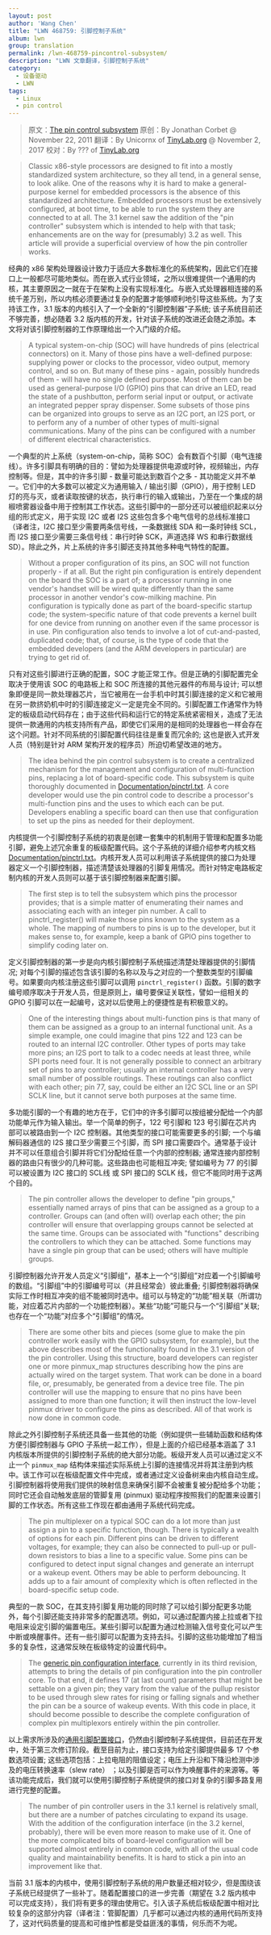 ```yaml
---
layout: post
author: 'Wang Chen'
title: "LWN 468759: 引脚控制子系统"
album: lwn
group: translation
permalink: /lwn-468759-pincontrol-subsystem/
description: "LWN 文章翻译，引脚控制子系统"
category:
  - 设备驱动
  - LWN
tags:
  - Linux
  - pin control
---
```


> 原文：[The pin control subsystem](https://lwn.net/Articles/468759/)
> 原创：By Jonathan Corbet @ November 22, 2011
> 翻译：By Unicornx of [TinyLab.org][1] @ November 2, 2017
> 校对：By ??? of [TinyLab.org][1]

> Classic x86-style processors are designed to fit into a mostly standardized system architecture, so they all tend, in a general sense, to look alike. One of the reasons why it is hard to make a general-purpose kernel for embedded processors is the absence of this standardized architecture. Embedded processors must be extensively configured, at boot time, to be able to run the system they are connected to at all. The 3.1 kernel saw the addition of the "pin controller" subsystem which is intended to help with that task; enhancements are on the way for (presumably) 3.2 as well. This article will provide a superficial overview of how the pin controller works.

经典的 x86 架构处理器设计致力于适应大多数标准化的系统架构，因此它们在接口上一般都尽可能地类似。而在嵌入式行业领域，之所以很难提供一个通用的内核，其主要原因之一就在于在架构上没有实现标准化。与嵌入式处理器相连接的系统千差万别，所以内核必须要通过复杂的配置才能够顺利地引导这些系统。为了支持该工作，3.1 版本的内核引入了一个全新的“引脚控制器”子系统; 该子系统目前还不够完善，想必随着 3.2 版内核的开发，针对该子系统的改进还会随之添加。本文将对该引脚控制器的工作原理给出一个入门级的介绍。

> A typical system-on-chip (SOC) will have hundreds of pins (electrical connectors) on it. Many of those pins have a well-defined purpose: supplying power or clocks to the processor, video output, memory control, and so on. But many of these pins - again, possibly hundreds of them - will have no single defined purpose. Most of them can be used as general-purpose I/O (GPIO) pins that can drive an LED, read the state of a pushbutton, perform serial input or output, or activate an integrated pepper spray dispenser. Some subsets of those pins can be organized into groups to serve as an I2C port, an I2S port, or to perform any of a number of other types of multi-signal communications. Many of the pins can be configured with a number of different electrical characteristics.

一个典型的片上系统（system-on-chip，简称 SOC）会有数百个引脚（电气连接线）。许多引脚具有明确的目的：譬如为处理器提供电源或时钟，视频输出，内存控制等。但是，其中的许多引脚 - 数量可能达到数百个之多 - 其功能定义并不单一。它们中的大多数可以被定义为通用输入 / 输出引脚（GPIO），用于控制 LED 灯的亮与灭，或者读取按键的状态，执行串行的输入或输出，乃至在一个集成的胡椒喷雾器设备中用于控制其工作状态。这些引脚中的一部分还可以被组织起来以分组的形式定义，用于实现 I2C 或者 I2S 这些包含多个电气信号的总线标准接口（译者注，I2C 接口至少需要两条信号线，一条数据线 SDA 和一条时钟线 SCL，而 I2S 接口至少需要三条信号线：串行时钟 SCK，声道选择 WS 和串行数据线 SD）。除此之外，片上系统的许多引脚还支持其他多种电气特性的配置。

> Without a proper configuration of its pins, an SOC will not function properly - if at all. But the right pin configuration is entirely dependent on the board the SOC is a part of; a processor running in one vendor's handset will be wired quite differently than the same processor in another vendor's cow-milking machine. Pin configuration is typically done as part of the board-specific startup code; the system-specific nature of that code prevents a kernel built for one device from running on another even if the same processor is in use. Pin configuration also tends to involve a lot of cut-and-pasted, duplicated code; that, of course, is the type of code that the embedded developers (and the ARM developers in particular) are trying to get rid of.

只有对这些引脚进行正确的配置，SOC 才能正常工作。但是正确的引脚配置完全取决于使用该 SOC 的电路板上和 SOC 所连接的其他元器件的布局与设计; 可以想象即便是同一款处理器芯片，当它被用在一台手机中时其引脚连接的定义和它被用在另一款挤奶机中时的引脚连接定义一定是完全不同的。引脚配置工作通常作为特定的板级启动代码存在；由于这些代码和运行它的特定系统紧密相关，造成了无法提供一款通用的内核支持所有产品，即使它们采用的是相同的处理器也一样会存在这个问题。针对不同系统的引脚配置代码往往是重复而冗余的; 这也是嵌入式开发人员（特别是针对 ARM 架构开发的程序员）所迫切希望改进的地方。

> The idea behind the pin control subsystem is to create a centralized mechanism for the management and configuration of multi-function pins, replacing a lot of board-specific code. This subsystem is quite thoroughly documented in [Documentation/pinctrl.txt](https://lwn.net/Articles/465077/). A core developer would use the pin control code to describe a processor's multi-function pins and the uses to which each can be put. Developers enabling a specific board can then use that configuration to set up the pins as needed for their deployment.

内核提供一个引脚控制子系统的初衷是创建一套集中的机制用于管理和配置多功能引脚，避免上述冗余重复的板级配置代码。这个子系统的详细介绍参考内核文档 [Documentation/pinctrl.txt](https://lwn.net/Articles/465077/)。内核开发人员可以利用该子系统提供的接口为处理器定义一个引脚控制器，描述清楚该处理器的引脚复用情况。而针对特定电路板定制内核的开发人员则可以基于该引脚控制器来配置引脚。

> The first step is to tell the subsystem which pins the processor provides; that is a simple matter of enumerating their names and associating each with an integer pin number. A call to pinctrl_register() will make those pins known to the system as a whole. The mapping of numbers to pins is up to the developer, but it makes sense to, for example, keep a bank of GPIO pins together to simplify coding later on.

定义引脚控制器的第一步是向内核引脚控制子系统描述清楚处理器提供的引脚情况; 对每个引脚的描述包含该引脚的名称以及与之对应的一个整数类型的引脚编号。如果要向内核注册这些引脚可以调用 `pinctrl_register()` 函数。引脚的数字编号顺序取决于开发人员，但是原则上，编号要保证关联性，譬如一组相关的 GPIO 引脚可以在一起编号，这对以后使用上的便捷性是有积极意义的。

> One of the interesting things about multi-function pins is that many of them can be assigned as a group to an internal functional unit. As a simple example, one could imagine that pins 122 and 123 can be routed to an internal I2C controller. Other types of ports may take more pins; an I2S port to talk to a codec needs at least three, while SPI ports need four. It is not generally possible to connect an arbitrary set of pins to any controller; usually an internal controller has a very small number of possible routings. These routings can also conflict with each other; pin 77, say, could be either an I2C SCL line or an SPI SCLK line, but it cannot serve both purposes at the same time.

多功能引脚的一个有趣的地方在于，它们中的许多引脚可以按组被分配给一个内部功能单元作为输入输出。举一个简单的例子，122 号引脚和 123 号引脚在芯片内部可以被路由到一个 I2C 控制器。其他类型的接口可能需要更多的引脚; 一个与编解码器通信的 I2S 接口至少需要三个引脚，而 SPI 接口需要四个。通常基于设计并不可以任意组合引脚并将它们分配给任意一个内部的控制器; 通常连接内部控制器的路由只有很少的几种可能。这些路由也可能相互冲突; 譬如编号为 77 的引脚可以被设置为 I2C 接口的 SCL线 或 SPI 接口的 SCLK 线，但它不能同时用于这两个目的。

> The pin controller allows the developer to define "pin groups," essentially named arrays of pins that can be assigned as a group to a controller. Groups can (and often will) overlap each other; the pin controller will ensure that overlapping groups cannot be selected at the same time. Groups can be associated with "functions" describing the controllers to which they can be attached. Some functions may have a single pin group that can be used; others will have multiple groups.

引脚控制器允许开发人员定义“引脚组”，基本上一个“引脚组”对应着一个引脚编号的数组。“引脚组”中的引脚编号可以（并且经常会）彼此重叠; 引脚控制器将确保实际工作时相互冲突的组不能被同时选中。组可以与特定的“功能”相关联（所谓功能，对应着芯片内部的一个功能控制器）。某些“功能”可能只与一个“引脚组”关联; 也存在一个“功能”对应多个“引脚组”的情况。

> There are some other bits and pieces (some glue to make the pin controller work easily with the GPIO subsystem, for example), but the above describes most of the functionality found in the 3.1 version of the pin controller. Using this structure, board developers can register one or more pinmux_map structures describing how the pins are actually wired on the target system. That work can be done in a board file, or, presumably, be generated from a device tree file. The pin controller will use the mapping to ensure that no pins have been assigned to more than one function; it will then instruct the low-level pinmux driver to configure the pins as described. All of that work is now done in common code.

除此之外引脚控制子系统还具备一些其他的功能（例如提供一些辅助函数和结构体方便引脚控制器与 GPIO 子系统一起工作），但是上面的介绍已经基本涵盖了 3.1 内核版本所提供的引脚控制子系统的绝大部分功能。板级开发人员可以通过定义不止一个 `pinmux_map` 结构体来描述实际系统上引脚的连接情况并将其注册到内核中。该工作可以在板级配置文件中完成，或者通过定义设备树来由内核自动生成。引脚控制器将使用我们提供的映射信息来确保引脚不会被重复被分配给多个功能；同时它还会自动触发底层的管脚复用 (pinmux) 驱动程序按照我们的配置来设置引脚的工作状态。所有这些工作现在都由通用子系统代码完成。

> The pin multiplexer on a typical SOC can do a lot more than just assign a pin to a specific function, though. There is typically a wealth of options for each pin. Different pins can be driven to different voltages, for example; they can also be connected to pull-up or pull-down resistors to bias a line to a specific value. Some pins can be configured to detect input signal changes and generate an interrupt or a wakeup event. Others may be able to perform debouncing. It adds up to a fair amount of complexity which is often reflected in the board-specific setup code.

典型的一款 SOC，在其支持引脚复用功能的同时除了可以给引脚分配更多功能外，每个引脚还能支持非常多的配置选项。例如，可以通过配置内接上拉或者下拉电阻来设定引脚的偏置电压。某些引脚可以配置为通过检测输入信号变化可以产生中断或唤醒事件。还有一些引脚可以配置为支持去抖。引脚的这些功能增加了相当多的复杂性，这通常反映在板级特定的设置代码中。

> The [generic pin configuration interface](https://lwn.net/Articles/468770/), currently in its third revision, attempts to bring the details of pin configuration into the pin controller core. To that end, it defines 17 (at last count) parameters that might be settable on a given pin; they vary from the value of the pullup resistor to be used through slew rates for rising or falling signals and whether the pin can be a source of wakeup events. With this code in place, it should become possible to describe the complete configuration of complex pin multiplexors entirely within the pin controller.

以上需求所涉及的[通用引脚配置接口](https://lwn.net/Articles/468770/)，仍然由引脚控制子系统提供，目前还在开发中，处于第三次修订阶段。截至目前为止，接口支持为给定引脚提供最多 17 个参数选项设置; 这些选项包括：上拉电阻的阻值设定；电压上升沿和下降沿检测中涉及的电压转换速率（slew rate） ；以及引脚是否可以作为唤醒事件的来源等。等该功能完成后，我们就可以使用引脚控制子系统提供的接口对复杂的引脚多路复用进行完整的配置。

> The number of pin controller users in the 3.1 kernel is relatively small, but there are a number of patches circulating to expand its usage. With the addition of the configuration interface (in the 3.2 kernel, probably), there will be even more reason to make use of it. One of the more complicated bits of board-level configuration will be supported almost entirely in common code, with all of the usual code quality and maintainability benefits. It is hard to stick a pin into an improvement like that.

当前 3.1 版本的内核中，使用引脚控制子系统的用户数量还相对较少，但是围绕该子系统已经提供了一些补丁。随着配置接口的进一步完善（期望在 3.2 版内核中可以完成支持），我们将有更多的理由使用它。引入该子系统后板级配置中相对比较复杂的这部分内容（译者注：管脚配置）几乎都可以通过内核的通用代码所支持了，这对代码质量的提高和可维护性都是受益匪浅的事情，何乐而不为呢。

[1]: http://tinylab.org
